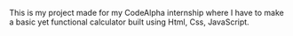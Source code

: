 This is my project made for my CodeAlpha internship where I have to make a basic yet functional calculator built using Html, Css, JavaScript.
